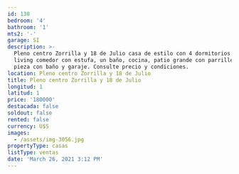```yaml
---
id: 130
bedroom: '4'
bathroom: '1'
mts2: '-'
garage: SI
description: >-
  Pleno centro Zorrilla y 18 de Julio casa de estilo con 4 dormitorios amplío
  living comedor con estufa, un baño, cocina, patio grande con parrillero y
  pieza con baño y garaje. Consulte precio y condiciones.
location: Pleno centro Zorrilla y 18 de Julio
title: Pleno centro Zorrilla y 18 de Julio
longitud: 1
latitud: 1
price: '180000'
destacada: false
soldout: false
rented: false
currency: U$S
images:
  - /assets/img-3056.jpg
propertyType: casas
listType: ventas
date: 'March 26, 2021 3:12 PM'
---
```


